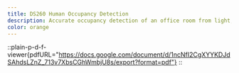 ```yaml
---
title: DS260 Human Occupancy Detection
description: Accurate occupancy detection of an office room from light, temperature, humidity and CO2 measurements using statistical learning models for course DS260 at the Johnson County Community College
color: orange
---
```

::plain-p-d-f-viewer{pdfURL="https://docs.google.com/document/d/1ncNfI2CgXYYKDJdSAhdsLZnZ_713v7XbsCGhWmbjU8s/export?format=pdf"}
::